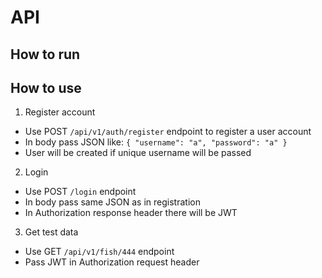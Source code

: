 # API
## How to run

## How to use
1. Register account
- Use POST `/api/v1/auth/register` endpoint to register a user account
- In body pass JSON like: ```{
    "username": "a",
    "password": "a"
}```
- User will be created if unique username will be passed

2. Login
- Use POST `/login` endpoint
- In body pass same JSON as in registration
- In Authorization response header there will be JWT

3. Get test data
- Use GET `/api/v1/fish/444` endpoint
- Pass JWT in Authorization request header

